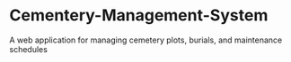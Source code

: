 # Cementery-Management-System
A web application for managing cemetery plots, burials, and maintenance schedules
